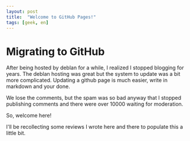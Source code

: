```yaml
---
layout: post
title:  "Welcome to GitHub Pages!"
tags: [geek, en]
---
```


# Migrating to GitHub

After being hosted by deblan for a while, I realized I stopped
blogging for years. The deblan hosting was great but the system to
update was a bit more complicated. Updating a github page is much
easier, write in markdown and your done.

We lose the comments, but the spam was so bad anyway that I stopped
publishing comments and there were over 10000 waiting for moderation.

So, welcome here!

I'll be recollecting some reviews I wrote here and there to populate this a little bit.